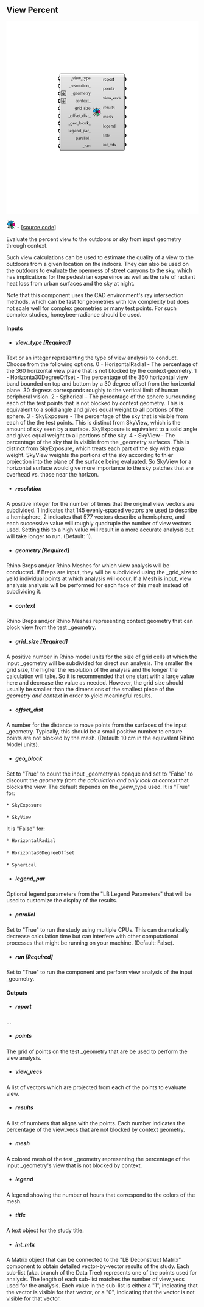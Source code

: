 ## View Percent

![](../../images/components/View_Percent.png)

![](../../images/icons/View_Percent.png) - [[source code]](https://github.com/ladybug-tools/ladybug-grasshopper/blob/master/ladybug_grasshopper/src//LB%20View%20Percent.py)


Evaluate the percent view to the outdoors or sky from input geometry through context. 

Such view calculations can be used to estimate the quality of a view to the outdoors from a given location on the indoors. They can also be used on the outdoors to evaluate the openness of street canyons to the sky, which has implications for the pedestrian expereince as well as the rate of radiant heat loss from urban surfaces and the sky at night. 

Note that this component uses the CAD environment's ray intersection methods, which can be fast for geometries with low complexity but does not scale well for complex geometries or many test points. For such complex studies, honeybee-radiance should be used. 



#### Inputs
* ##### view_type [Required]
Text or an integer representing the type of view analysis to conduct.  Choose from the following options. 
0 - HorizontalRadial - The percentage of the 360 horizontal view plane that is not blocked by the context geometry. 
1 - Horizonta30DegreeOffset - The percentage of the 360 horizontal view band bounded on top and bottom by a 30 degree offset from the horizontal plane. 30 degress corresponds roughly to the vertical limit of human peripheral vision. 
2 - Spherical - The percentage of the sphere surrounding each of the test points that is not blocked by context geometry. This is equivalent to a solid angle and gives equal weight to all portions of the sphere. 
3 - SkyExposure - The percentage of the sky that is visible from each of the the test points. This is distinct from SkyView, which is the amount of sky seen by a surface. SkyExposure is equivalent to a solid angle and gives equal weight to all portions of the sky. 
4 - SkyView - The percentage of the sky that is visible from the _geometry surfaces. This is distinct from SkyExposure, which treats each part of the sky with equal weight. SkyView weights the portions of the sky according to thier projection into the plane of the surface being evaluated. So SkyView for a horizontal surface would give more importance to the sky patches that are overhead vs. those near the horizon. 
* ##### resolution 
A positive integer for the number of times that the original view vectors are subdivided. 1 indicates that 145 evenly-spaced vectors are used to describe a hemisphere, 2 indicates that 577 vectors describe a hemisphere, and each successive value will roughly quadruple the number of view vectors used. Setting this to a high value will result in a more accurate analysis but will take longer to run. (Default: 1). 
* ##### geometry [Required]
Rhino Breps and/or Rhino Meshes for which view analysis will be conducted. If Breps are input, they will be subdivided using the _grid_size to yeild individual points at which analysis will occur. If a Mesh is input, view analysis analysis will be performed for each face of this mesh instead of subdividing it. 
* ##### context 
Rhino Breps and/or Rhino Meshes representing context geometry that can block view from the test _geometry. 
* ##### grid_size [Required]
A positive number in Rhino model units for the size of grid cells at which the input _geometry will be subdivided for direct sun analysis. The smaller the grid size, the higher the resolution of the analysis and the longer the calculation will take.  So it is recommended that one start with a large value here and decrease the value as needed. However, the grid size should usually be smaller than the dimensions of the smallest piece of the _geometry and context_ in order to yield meaningful results. 
* ##### offset_dist 
A number for the distance to move points from the surfaces of the input _geometry.  Typically, this should be a small positive number to ensure points are not blocked by the mesh. (Default: 10 cm in the equivalent Rhino Model units). 
* ##### geo_block 
Set to "True" to count the input _geometry as opaque and set to "False" to discount the _geometry from the calculation and only look at context_ that blocks the view.  The default depends on the _view_type used. 
It is "True" for: 

    * SkyExposure

    * SkyView
It is "False" for: 

    * HorizontalRadial

    * Horizonta30DegreeOffset

    * Spherical
* ##### legend_par 
Optional legend parameters from the "LB Legend Parameters" that will be used to customize the display of the results. 
* ##### parallel 
Set to "True" to run the study using multiple CPUs. This can dramatically decrease calculation time but can interfere with other computational processes that might be running on your machine. (Default: False). 
* ##### run [Required]
Set to "True" to run the component and perform view analysis of the input _geometry. 

#### Outputs
* ##### report
... 
* ##### points
The grid of points on the test _geometry that are be used to perform the view analysis. 
* ##### view_vecs
A list of vectors which are projected from each of the points to evaluate view. 
* ##### results
A list of numbers that aligns with the points. Each number indicates the percentage of the view_vecs that are not blocked by context geometry. 
* ##### mesh
A colored mesh of the test _geometry representing the percentage of the input _geometry's view that is not blocked by context. 
* ##### legend
A legend showing the number of hours that correspond to the colors of the mesh. 
* ##### title
A text object for the study title. 
* ##### int_mtx
A Matrix object that can be connected to the "LB Deconstruct Matrix" component to obtain detailed vector-by-vector results of the study. Each sub-list (aka. branch of the Data Tree) represents one of the points used for analysis. The length of each sub-list matches the number of view_vecs used for the analysis. Each value in the sub-list is either a "1", indicating that the vector is visible for that vector, or a "0", indicating that the vector is not visible for that vector. 